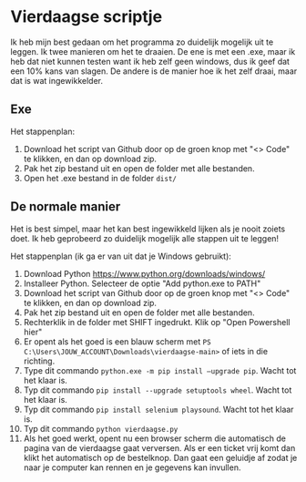 # Vierdaagse scriptje
Ik heb mijn best gedaan om het programma zo duidelijk mogelijk uit te leggen. Ik twee manieren om het te draaien. De ene is met een .exe, maar ik heb dat niet kunnen testen want ik heb zelf geen windows, dus ik geef dat een 10% kans van slagen. De andere is de manier hoe ik het zelf draai, maar dat is wat ingewikkelder.

## Exe
Het stappenplan:
1. Download het script van Github door op de groen knop met "<> Code" te klikken, en dan op download zip.
2. Pak het zip bestand uit en open de folder met alle bestanden.
3. Open het .exe bestand in de folder `dist/`


## De normale manier
Het is best simpel, maar het kan best ingewikkeld lijken als je nooit zoiets doet. Ik heb geprobeerd zo duidelijk mogelijk alle stappen uit te leggen!

Het stappenplan (ik ga er van uit dat je Windows gebruikt):
1. Download Python https://www.python.org/downloads/windows/
2. Installeer Python. Selecteer de optie "Add python.exe to PATH"
3. Download het script van Github door op de groen knop met "<> Code" te klikken, en dan op download zip.
4. Pak het zip bestand uit en open de folder met alle bestanden.
5. Rechterklik in de folder met SHIFT ingedrukt. Klik op "Open Powershell hier"
6. Er opent als het goed is een blauw scherm met `PS C:\Users\JOUW_ACCOUNT\Downloads\vierdaagse-main>` of iets in die richting.
7. Type dit commando `python.exe -m pip install —upgrade pip`. Wacht tot het klaar is.
7. Typ dit commando `pip install --upgrade setuptools wheel`. Wacht tot het klaar is.
7. Typ dit commando `pip install selenium playsound`. Wacht tot het klaar is.
8. Typ dit commando `python vierdaagse.py`
9. Als het goed werkt, opent nu een browser scherm die automatisch de pagina van de vierdaagse gaat verversen. Als er een ticket vrij komt dan klikt het automatisch op de bestelknop. Dan gaat een geluidje af zodat je naar je computer kan rennen en je gegevens kan invullen.
